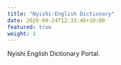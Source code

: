 ```yaml
---
title: "Nyishi-English Dictionary"
date: 2020-09-24T12:33:46+10:00
featured: true
weight: 1
---
```


Nyishi English Dictionary Portal.
